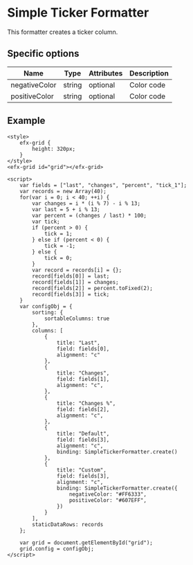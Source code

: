# Simple Ticker Formatter

This formatter creates a ticker column.

## Specific options

| Name   | Type   | Attributes | Description	|
| ------ | ------ | ---------- | -------------- |
| negativeColor   | string | optional   | Color code		  |
| positiveColor   | string | optional   | Color code		  |

## Example

```live
<style>
	efx-grid {
		height: 320px;
	}
</style>
<efx-grid id="grid"></efx-grid>

<script>
	var fields = ["last", "changes", "percent", "tick_1"];
	var records = new Array(40);
	for(var i = 0; i < 40; ++i) {
		var changes = i * (i % 7) - i % 13;
		var last = 5 + i % 13;
		var percent = (changes / last) * 100;
		var tick;
		if (percent > 0) {
			tick = 1;
		} else if (percent < 0) {
			tick = -1;
		} else {
			tick = 0;
		}
		var record = records[i] = {};
		record[fields[0]] = last;
		record[fields[1]] = changes;
		record[fields[2]] = percent.toFixed(2);
		record[fields[3]] = tick;
	}
	var configObj = {
		sorting: {
			sortableColumns: true
		},
		columns: [
			{ 
				title: "Last",
				field: fields[0],
				alignment: "c"
			},
			{ 
				title: "Changes",
				field: fields[1],
				alignment: "c",
			},
			{ 
				title: "Changes %",
				field: fields[2],
				alignment: "c",
			},
			{ 
				title: "Default",
				field: fields[3],
				alignment: "c",
				binding: SimpleTickerFormatter.create()
			},
			{ 
				title: "Custom",
				field: fields[3],
				alignment: "c",
				binding: SimpleTickerFormatter.create({
					negativeColor: "#FF6333",
					positiveColor: "#607EFF",
				})
			}
		],
		staticDataRows: records
	};

	var grid = document.getElementById("grid");
	grid.config = configObj;
</script>
```